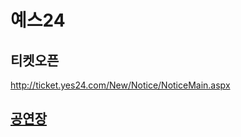 # 예스24

## 티켓오픈
http://ticket.yes24.com/New/Notice/NoticeMain.aspx

## [공연장](https://github.com/TicketOpen/ticket.yes24)
